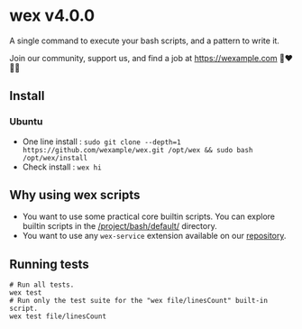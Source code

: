 # wex v4.0.0

A single command to execute your bash scripts, and a pattern to write it.

Join our community, support us, and find a job at https://wexample.com 🤝❤️👨‍💻

## Install

### Ubuntu

- One line install : `sudo git clone --depth=1 https://github.com/wexample/wex.git /opt/wex && sudo bash /opt/wex/install`
- Check install : `wex hi`

## Why using wex scripts

- You want to use some practical core builtin scripts. You can explore builtin scripts in the [/project/bash/default/](/project/bash/default/) directory.
- You want to use any `wex-service` extension available on our [repository](https://github.com/orgs/wexample/repositories).

## Running tests

    # Run all tests.
    wex test
    # Run only the test suite for the "wex file/linesCount" built-in script.
    wex test file/linesCount